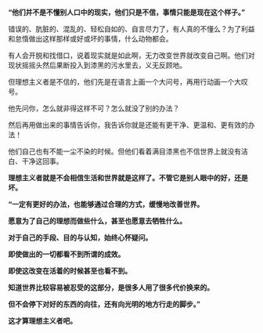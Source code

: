 **“他们并不是不懂别人口中的现实，他们只是不信，事情只能是现在这个样子。”**



错误的、肮脏的、混乱的、轻松自如的、自言尽力了，有人真的不懂么？为了利益和怠惰做出这样那样或好或坏的事情，什么动物都会。

有人会开脱和找借口，说着现实就是如此啊，无力改变世界就改变自己啊。他们对现状摇摇头然后果断投入到漆黑的污水里去，义无反顾地。

但理想主义者是不信的，他们先是在语言上画一个大问号，再用行动画一个大叹号。

他先问你，怎么就非得这样不可？怎么就没了别的办法？

然后再用做出来的事情告诉你，我告诉你就是还能有更干净、更温和、更有效的办法！

他们自己也有不能一尘不染的时候。但他们看着满目漆黑也不信世界上就没有洁白、干净这回事。

**理想主义者就是不会相信生活和世界就是这样了。不管它是别人眼中的好，还是坏。**

**“一定有更好的办法，也能够通过合理的方式，缓慢地改善世界。**

**愿意为了自己的理想而做些什么，甚至也愿意去牺牲什么。**

**对于自己的手段、目的与认知，始终心怀疑问。**

**即使做出的一切都看不到所谓的成效。**

**即使这改变在活着的时候甚至也看不到。**

**知道世界比较容易被忍受的这部分，是很多人用了很多代价换来的。**

**但不会停下对好的东西的向往，还有向光明的地方行走的脚步。”**

**这才算理想主义者吧。**